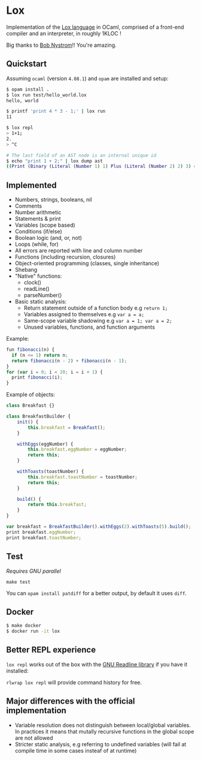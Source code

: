 # Lox

Implementation of the [Lox language](http://www.craftinginterpreters.com/) in
OCaml, comprised of a front-end compiler and an interpreter, in roughly 1KLOC !

Big thanks to [Bob Nystrom](https://github.com/munificent)!! You're amazing.

## Quickstart

Assuming `ocaml` (version `4.08.1`) and `opam` are installed and setup:

```sh
$ opam install .
$ lox run test/hello_world.lox
hello, world

$ printf 'print 4 * 3 - 1;' | lox run
11

$ lox repl
> 1+1;
2.
> ^C

# The last field of an AST node is an internal unique id
$ echo "print 1 + 2;" | lox dump ast
((Print (Binary (Literal (Number 1) 1) Plus (Literal (Number 2) 2) 3) 4))

```

## Implemented

- Numbers, strings, booleans, nil
- Comments
- Number arithmetic
- Statements & print
- Variables (scope based)
- Conditions (if/else)
- Boolean logic (and, or, not)
- Loops (while, for)
- All errors are reported with line and column number
- Functions (including recursion, closures)
- Object-oriented programming (classes, single inheritance)
- Shebang
- "Native" functions:
  * clock()
  * readLine()
  * parseNumber()
- Basic static analysis:
  * Return statement outside of a function body e.g `return 1;`
  * Variables assigned to themselves e.g `var a = a;`
  * Same-scope variable shadowing e.g `var a = 1; var a = 2;`
  * Unused variables, functions, and function arguments

Example:

```javascript
fun fibonacci(n) {
  if (n <= 1) return n;
  return fibonacci(n - 2) + fibonacci(n - 1);
}
for (var i = 0; i < 20; i = i + 1) {
  print fibonacci(i);
}
```


Example of objects:

```javascript
class Breakfast {}

class BreakfastBuilder {
    init() {
        this.breakfast = Breakfast();
    }

    withEggs(eggNumber) {
        this.breakfast.eggNumber = eggNumber;
        return this;
    }

    withToasts(toastNumber) {
        this.breakfast.toastNumber = toastNumber;
        return this;
    }

    build() {
        return this.breakfast;
    }
}

var breakfast = BreakfastBuilder().withEggs(2).withToasts(5).build();
print breakfast.eggNumber;
print breakfast.toastNumber;
```

## Test

*Requires GNU parallel*

`make test`

You can `opam install patdiff` for a better output, by default it uses `diff`.


## Docker

```sh
$ make docker
$ docker run -it lox
```

## Better REPL experience

`lox repl` works out of the box with the [GNU Readline library](https://tiswww.cwru.edu/php/chet/readline/rltop.html) if you have it installed:

`rlwrap lox repl` will provide command history for free.

## Major differences with the official implementation

- Variable resolution does not distinguish between local/global variables. In practices it means that mutally recursive functions in the global scope are not allowed
- Stricter static analysis, e.g referring to undefined variables (will fail at compile time in some cases insteaf of at runtime)

